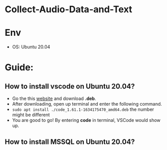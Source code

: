 # Collect-Audio-Data-and-Text

# Env
* OS: Ubuntu 20.04

# Guide:
## How to install vscode on Ubuntu 20.04?
* Go the this [website](https://code.visualstudio.com/download) and download **.deb**.
* After downloading, open up terminal and enter the following command.
* `sudo apt install ./code_1.61.1-1634175470_amd64.deb` the number might be different
* You are good to go! By entering **code** in terminal, VSCode would show up.

## How to install MSSQL on Ubuntu 20.04?